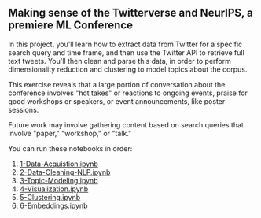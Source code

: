 ## Making sense of the Twitterverse and NeurIPS, a premiere ML Conference

In this project, you'll learn how to extract data from Twitter for a specific search query and time frame, and then use the Twitter API to retrieve full text tweets. You'll then clean and parse this data, in order to perform dimensionality reduction and clustering to model topics about the corpus.

This exercise reveals that a large portion of conversation about the conference involves "hot takes" or reactions to ongoing events, praise for good workshops or speakers, or event announcements, like poster sessions.

Future work may involve gathering content based on search queries that involve "paper," "workshop," or "talk." 

You can run these notebooks in order:

1. [1-Data-Acquistion.ipynb](1-Data-Acquistion.ipynb)
1. [2-Data-Cleaning-NLP.ipynb](2-Data-Cleaning-NLP.ipynb)
1. [3-Topic-Modeling.ipynb](3-Topic-Modeling.ipynb)
1. [4-Visualization.ipynb](4-Visualization.ipynb)
1. [5-Clustering.ipynb](5-Clustering.ipynb)
1. [6-Embeddings.ipynb](6-Embeddings.ipynb)

